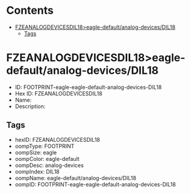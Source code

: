 



Contents
========

* [FZEANALOGDEVICESDIL18>eagle-default/analog-devices/DIL18](#fzeanalogdevicesdil18eagle-defaultanalog-devicesdil18)
	* [Tags](#tags)

# FZEANALOGDEVICESDIL18>eagle-default/analog-devices/DIL18

- ID: FOOTPRINT-eagle-eagle-default-analog-devices-DIL18
- Hex ID: FZEANALOGDEVICESDIL18
- Name: 
- Description: 

## Tags

- hexID: FZEANALOGDEVICESDIL18
- oompType: FOOTPRINT
- oompSize: eagle
- oompColor: eagle-default
- oompDesc: analog-devices
- oompIndex: DIL18
- oompName: eagle-default/analog-devices/DIL18
- oompID: FOOTPRINT-eagle-eagle-default-analog-devices-DIL18
